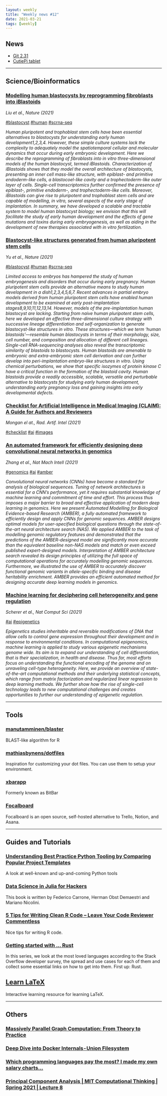 ```yaml
---
layout: weekly
title: "Weekly news #12"
date: 2021-03-21
tags: [weekly]
---
```


## <i class="fas fa-bullhorn"></i> News

* [Git 2.31](https://github.blog/2021-03-15-highlights-from-git-2-31/)
* [CutiePi tablet](https://cutiepi.io/)

---

## <i class="fas fa-dna"></i> Science/Bioinformatics

### [Modelling human blastocysts by reprogramming fibroblasts into iBlastoids](https://www.nature.com/articles/s41586-021-03372-y)

_Liu et al., Nature (2021)_

<a href="#" class="badge badge-primary">#blastocyst</a>
<a href="#" class="badge badge-primary">#human</a>
<a href="#" class="badge badge-primary">#scrna-seq</a>

_Human pluripotent and trophoblast stem cells have been essential alternatives to blastocysts for understanding early human development1,2,3,4. However, these simple culture systems lack the complexity to adequately model the spatiotemporal cellular and molecular dynamics that occur during early embryonic development. Here we describe the reprogramming of fibroblasts into in vitro three-dimensional models of the human blastocyst, termed iBlastoids. Characterization of iBlastoids shows that they model the overall architecture of blastocysts, presenting an inner cell mass-like structure, with epiblast- and primitive endoderm-like cells, a blastocoel-like cavity and a trophectoderm-like outer layer of cells. Single-cell transcriptomics further confirmed the presence of epiblast-, primitive endoderm-, and trophectoderm-like cells. Moreover, iBlastoids can give rise to pluripotent and trophoblast stem cells and are capable of modelling, in vitro, several aspects of the early stage of implantation. In summary, we have developed a scalable and tractable system to model human blastocyst biology; we envision that this will facilitate the study of early human development and the effects of gene mutations and toxins during early embryogenesis, as well as aiding in the development of new therapies associated with in vitro fertilization._

### [Blastocyst-like structures generated from human pluripotent stem cells](https://www.nature.com/articles/s41586-021-03356-y)

_Yu et al., Nature (2021)_

<a href="#" class="badge badge-primary">#blastocyst</a>
<a href="#" class="badge badge-primary">#human</a>
<a href="#" class="badge badge-primary">#scrna-seq</a>

_Limited access to embryos has hampered the study of human embryogenesis and disorders that occur during early pregnancy. Human pluripotent stem cells provide an alternative means to study human development in a dish1,2,3,4,5,6,7. Recent advances in partial embryo models derived from human pluripotent stem cells have enabled human development to be examined at early post-implantation stages8,9,10,11,12,13,14. However, models of the pre-implantation human blastocyst are lacking. Starting from naive human pluripotent stem cells, here we developed an effective three-dimensional culture strategy with successive lineage differentiation and self-organization to generate blastocyst-like structures in vitro. These structures—which we term ‘human blastoids’—resemble human blastocysts in terms of their morphology, size, cell number, and composition and allocation of different cell lineages. Single-cell RNA-sequencing analyses also reveal the transcriptomic similarity of blastoids to blastocysts. Human blastoids are amenable to embryonic and extra-embryonic stem cell derivation and can further develop into peri-implantation embryo-like structures in vitro. Using chemical perturbations, we show that specific isozymes of protein kinase C have a critical function in the formation of the blastoid cavity. Human blastoids provide a readily accessible, scalable, versatile and perturbable alternative to blastocysts for studying early human development, understanding early pregnancy loss and gaining insights into early developmental defects._

### [Checklist for Artificial Intelligence in Medical Imaging (CLAIM): A Guide for Authors and Reviewers](https://pubs.rsna.org/doi/10.1148/ryai.2020200029)

_Mongan el at., Rad. Artif. Intel (2021)_

<a href="#" class="badge badge-primary">#checklist</a>
<a href="#" class="badge badge-primary">#ai</a>
<a href="#" class="badge badge-primary">#images</a>

### [An automated framework for efficiently designing deep convolutional neural networks in genomics](https://www.nature.com/articles/s42256-021-00316-z)

_Zhang et al., Nat Mach Intell (2021)_

<a href="#" class="badge badge-primary">#genomics</a>
<a href="#" class="badge badge-primary">#ai</a>
<a href="#" class="badge badge-primary">#amber</a>

_Convolutional neural networks (CNNs) have become a standard for analysis of biological sequences. Tuning of network architectures is essential for a CNN’s performance, yet it requires substantial knowledge of machine learning and commitment of time and effort. This process thus imposes a major barrier to broad and effective application of modern deep learning in genomics. Here we present Automated Modelling for Biological Evidence-based Research (AMBER), a fully automated framework to efficiently design and apply CNNs for genomic sequences. AMBER designs optimal models for user-specified biological questions through the state-of-the-art neural architecture search (NAS). We applied AMBER to the task of modelling genomic regulatory features and demonstrated that the predictions of the AMBER-designed model are significantly more accurate than the equivalent baseline non-NAS models and match or even exceed published expert-designed models. Interpretation of AMBER architecture search revealed its design principles of utilizing the full space of computational operations for accurately modelling genomic sequences. Furthermore, we illustrated the use of AMBER to accurately discover functional genomic variants in allele-specific binding and disease heritability enrichment. AMBER provides an efficient automated method for designing accurate deep learning models in genomics._

### [Machine learning for deciphering cell heterogeneity and gene regulation](https://www.nature.com/articles/s43588-021-00038-7)

_Scherer et al., Nat Comput Sci (2021)_

<a href="#" class="badge badge-primary">#ai</a>
<a href="#" class="badge badge-primary">#epigenetics</a>

_Epigenetics studies inheritable and reversible modifications of DNA that allow cells to control gene expression throughout their development and in response to environmental conditions. In computational epigenomics, machine learning is applied to study various epigenetic mechanisms genome wide. Its aim is to expand our understanding of cell differentiation, that is their specialization, in health and disease. Thus far, most efforts focus on understanding the functional encoding of the genome and on unraveling cell-type heterogeneity. Here, we provide an overview of state-of-the-art computational methods and their underlying statistical concepts, which range from matrix factorization and regularized linear regression to deep learning methods. We further show how the rise of single-cell technology leads to new computational challenges and creates opportunities to further our understanding of epigenetic regulation._

---

## <i class="fas fa-toolbox"></i> Tools

### [manutamminen/blaster](https://github.com/manutamminen/blaster)

BLAST-like algorithm for R

### [mathiasbynens/dotfiles](https://github.com/mathiasbynens/dotfiles)

Inspiration for customizing your dot files. You can use them to setup your environment.

### [xbarapp](https://xbarapp.com/)

Formerly known as BitBar

### [Focalboard](https://www.focalboard.com/)

Focalboard is an open source, self-hosted alternative to Trello, Notion, and Asana.

---

## <i class="fas fa-graduation-cap"></i> Guides and Tutorials

### [Understanding Best Practice Python Tooling by Comparing Popular Project Templates](https://betterprogramming.pub/understanding-best-practice-python-tooling-by-comparing-popular-project-templates-6eba49229106)

A look at well-known and up-and-coming Python tools

### [Data Science in Julia for Hackers](https://datasciencejuliahackers.com/)

This book is written by Federico Carrone, Herman Obst Demaestri and Mariano Nicolini.

### [5 Tips for Writing Clean R Code – Leave Your Code Reviewer Commentless](https://appsilon.com/write-clean-r-code/)

Nice tips for writing R code.

### [Getting started with … Rust](https://stackoverflow.blog/2021/03/15/getting-started-with-rust/)

In this series, we look at the most loved languages according to the Stack Overflow developer survey,
the spread and use cases for each of them and collect some essential links on how to get into them. First up: Rust.

## [Learn LaTeX](https://www.learnlatex.org/en/)

Interactive learning resource for learning LaTeX.

---

## <i class="fas fa-rss"></i> Others

### [](https://github.com/mathiasbynens/dotfiles/blob/master/.macos)

### [Massively Parallel Graph Computation: From Theory to Practice](https://ai.googleblog.com/2021/03/massively-parallel-graph-computation.html)

### [Deep Dive into Docker Internals - Union Filesystem](https://martinheinz.dev/blog/44)

### [Which programming languages pay the most? I made my own salary charts...](https://stribny.name/blog/salaries-by-language/)

### [Principal Component Analysis | MIT Computational Thinking | Spring 2021 | Lecture 8](https://www.youtube.com/watch?v=iuKrM_NzxCk)
